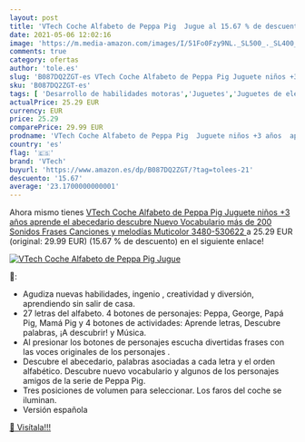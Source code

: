 ```yaml
---
layout: post
title: 'VTech Coche Alfabeto de Peppa Pig  Jugue al 15.67 % de descuento'
date: 2021-05-06 12:02:16
image: 'https://m.media-amazon.com/images/I/51Fo0Fzy9NL._SL500_._SL400_.jpg'
comments: true
category: ofertas
author: 'tole.es'
slug: 'B087DQ2ZGT-es VTech Coche Alfabeto de Peppa Pig Juguete niños +3 años...'
sku: 'B087DQ2ZGT-es'
tags: [ 'Desarrollo de habilidades motoras','Juguetes','Juguetes de electrónica','Juguetes educativos','Juguetes para Bebés y primera infancia','Juguetes y juegos','peppa','pig','vtech', ]
actualPrice: 25.29 EUR
currency: EUR
price: 25.29
comparePrice: 29.99 EUR
prodname: 'VTech Coche Alfabeto de Peppa Pig  Juguete niños +3 años  aprende el abecedario  descubre Nuevo Vocabulario  más de 200 Sonidos  Frases  Canciones y melodías  Muticolor  3480-530622 '
country: 'es'
flag: '🇪🇸'
brand: 'VTech'
buyurl: 'https://www.amazon.es/dp/B087DQ2ZGT/?tag=tolees-21'
descuento: '15.67'
average: '23.1700000000001'
---
```


Ahora mismo tienes [VTech Coche Alfabeto de Peppa Pig  Juguete niños +3 años  aprende el abecedario  descubre Nuevo Vocabulario  más de 200 Sonidos  Frases  Canciones y melodías  Muticolor  3480-530622 ](https://www.amazon.es/dp/B087DQ2ZGT/?tag=tolees-21) a 25.29 EUR (original: 29.99 EUR) (15.67 %  de descuento) en el siguiente enlace!

[![VTech Coche Alfabeto de Peppa Pig  Jugue](https://m.media-amazon.com/images/I/51Fo0Fzy9NL._SL500_._SL400_.jpg)](https://www.amazon.es/dp/B087DQ2ZGT/?tag=tolees-21)

🔎:

- Agudiza nuevas habilidades, ingenio , creatividad y diversión, aprendiendo sin salir de casa.
- 27 letras del alfabeto. 4 botones de personajes: Peppa, George, Papá Pig, Mamá Pig y 4 botones de actividades: Aprende letras, Descubre palabras, ¡A descubrir! y Música.
- Al presionar los botones de personajes escucha divertidas frases con las voces originales de los personajes .
- Descubre el abecedario, palabras asociadas a cada letra y el orden alfabético. Descubre nuevo vocabulario y algunos de los personajes amigos de la serie de Peppa Pig.
- Tres posiciones de volumen para seleccionar. Los faros del coche se iluminan.
- Versión española

[🛒 Visítala!!!](https://www.amazon.es/dp/B087DQ2ZGT/?tag=tolees-21)
